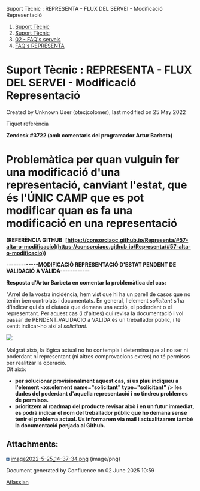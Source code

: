 Suport Tècnic : REPRESENTA - FLUX DEL SERVEI - Modificació Representació  

1.  [Suport Tècnic](index.html)
2.  [Suport Tècnic](13893782.html)
3.  [02 - FAQ's serveis](26313393.html)
4.  [FAQ's REPRESENTA](28705611.html)

Suport Tècnic : REPRESENTA - FLUX DEL SERVEI - Modificació Representació
========================================================================

Created by Unknown User (otecjcolomer), last modified on 25 May 2022

  

Tiquet referència

**Zendesk #3722 (amb comentaris del programador Artur Barbeta)**

**Problemàtica per quan vulguin fer una modificació d'una representació, canviant l'estat, que és l'ÚNIC CAMP que es pot modificar quan es fa una modificació en una representació**
====================================================================================================================================================================================

**(REFERÈNCIA GITHUB: [https://consorciaoc.github.io/Representa/#57-alta-o-modificacio](https://consorciaoc.github.io/Representa/#57-alta-o-modificacio))**

**\-------------MODIFICACIÓ REPRESENTACIÓ D'ESTAT PENDENT DE VALIDACIÓ A VÀLIDA------------**

**Resposta d'Artur Barbeta en comentar la problemàtica del cas:**

"Arrel de la vostra incidència, hem vist que hi ha un parell de casos que no tenim ben controlats i documentats. En general, l'element _solicitant_ s'ha d'indicar qui és el ciutadà que demana una acció, el poderdant o el representant. Per aquest cas (i d'altres) qui revisa la documentació i vol passar de PENDENT\_VALIDACIO a VALIDA és un treballador públic, i té sentit indicar-ho així al _solicitant_.

  

![](attachments/64981514/64981515.png)

Malgrat això, la lògica actual no ho contempla i determina que al no ser ni poderdant ni representant (ni altres comprovacions extres) no té permisos per realitzar la operació.   
Dit això:

*   **per solucionar provisionalment aquest cas, si us plau indiqueu a l'element <xs:element name="solicitant" type="solicitant" /> les dades del poderdant d'aquella representació i no tindreu problemes de permisos.**
*   **prioritzem al roadmap del producte revisar això i en un futur immediat, es podrà indicar el nom del treballador públic que ho demana sense tenir el problema actual. Us informarem via mail i actualitzarem també la documentació penjada al Github.**

  

  

Attachments:
------------

![](images/icons/bullet_blue.gif) [image2022-5-25\_14-37-34.png](attachments/64981514/64981515.png) (image/png)  

Document generated by Confluence on 02 June 2025 10:59

[Atlassian](http://www.atlassian.com/)